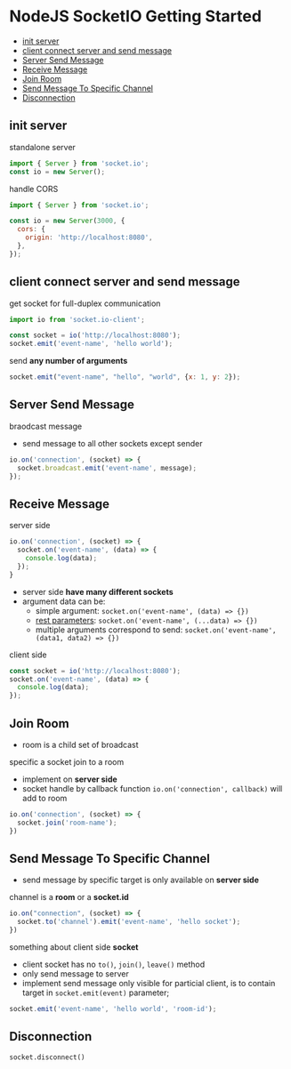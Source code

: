 # NodeJS SocketIO Getting Started

- [init server](#init-server)
- [client connect server and send message](#client-connect-server-and-send-message)
- [Server Send Message](#server-send-message)
- [Receive Message](#receive-message)
- [Join Room](#join-room)
- [Send Message To Specific Channel](#send-message-to-specific-channel)
- [Disconnection](#disconnection)


## init server

standalone server

```js
import { Server } from 'socket.io';
const io = new Server();
```

handle CORS

```js
import { Server } from 'socket.io';

const io = new Server(3000, {
  cors: {
    origin: 'http://localhost:8080',
  },
});
```

## client connect server and send message

get socket for full-duplex communication

```js
import io from 'socket.io-client';

const socket = io('http://localhost:8080');
socket.emit('event-name', 'hello world');
```

send **any number of arguments**

```js
socket.emit("event-name", "hello", "world", {x: 1, y: 2});
```

## Server Send Message

braodcast message

- send message to all other sockets except sender

```js
io.on('connection', (socket) => {
  socket.broadcast.emit('event-name', message);
});
```

## Receive Message

server side

```js
io.on('connection', (socket) => {
  socket.on('event-name', (data) => {
    console.log(data);
  });
}
```

- server side **have many different sockets**
- argument data can be:
  - simple argument: `socket.on('event-name', (data) => {})`
  - [rest parameters](javascript-function-rest-parameters.md): `socket.on('event-name', (...data) => {})`
  - multiple arguments correspond to send: `socket.on('event-name', (data1, data2) => {})`

client side

```js
const socket = io('http://localhost:8080');
socket.on('event-name', (data) => {
  console.log(data);
});
```

## Join Room

- room is a child set of broadcast

specific a socket join to a room

- implement on **server side**
- socket handle by callback function `io.on('connection', callback)` will add to room

```js
io.on('connection', (socket) => {
  socket.join('room-name');
})
```

## Send Message To Specific Channel

- send message by specific target is only available on **server side**

channel is a **room** or a **socket.id**

```js
io.on("connection", (socket) => {
  socket.to('channel').emit('event-name', 'hello socket');
})
```

something about client side **socket**

- client socket has no `to()`, `join()`, `leave()` method
- only send message to server
- implement send message only visible for particial client, is to contain target in `socket.emit(event)` parameter;

```js
socket.emit('event-name', 'hello world', 'room-id');
```

## Disconnection

`socket.disconnect()`

